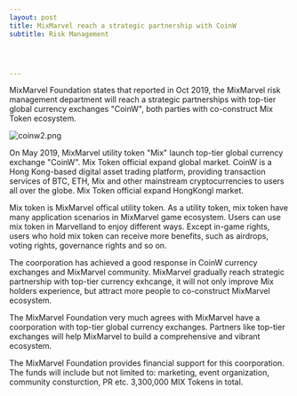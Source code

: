 ```yaml
---
layout: post
title: MixMarvel reach a strategic partnership with CoinW
subtitle: Risk Management




---
```


MixMarvel Foundation states that reported in Oct 2019, the MixMarvel risk management department will reach a strategic partnerships with top-tier global currency exchanges "CoinW", both parties with co-construct Mix Token ecosystem. 

![coinw2.png](https://i.loli.net/2020/02/24/QKeZhTcq6oHbMAS.png)

On May 2019, MixMarvel utility token "Mix" launch top-tier global currency exchange "CoinW". Mix Token official expand global market. CoinW is a Hong Kong-based digital asset trading platform, providing transaction services of BTC, ETH, Mix and other mainstream cryptocurrencies to users all over the globe. Mix Token official expand HongKongl market. 

Mix token is MixMarvel offical utility token. As a utility token, mix token have many application scenarios in MixMarvel game ecosystem. Users can use mix token in Marvelland to enjoy different ways. Except in-game rights, users who hold mix token can receive more benefits, such as airdrops, voting rights, governance rights and so on. 

The coorporation has achieved a good response in CoinW currency exchanges and MixMarvel community. MixMarvel gradually reach strategic partnership with top-tier currency exhcange,  it will not only improve Mix holders experience, but attract more people to co-construct MixMarvel ecosystem. 

The MixMarvel Foundation very much agrees with MixMarvel have a coorporation with top-tier global currency exchanges. Partners like top-tier exchanges will help MixMarvel to build a comprehensive and vibrant ecosystem.

The MixMarvel Foundation provides financial support for this coorporation. The funds will include but not limited to: marketing, event organization, community consturction, PR etc. 3,300,000 MIX Tokens in total. 
